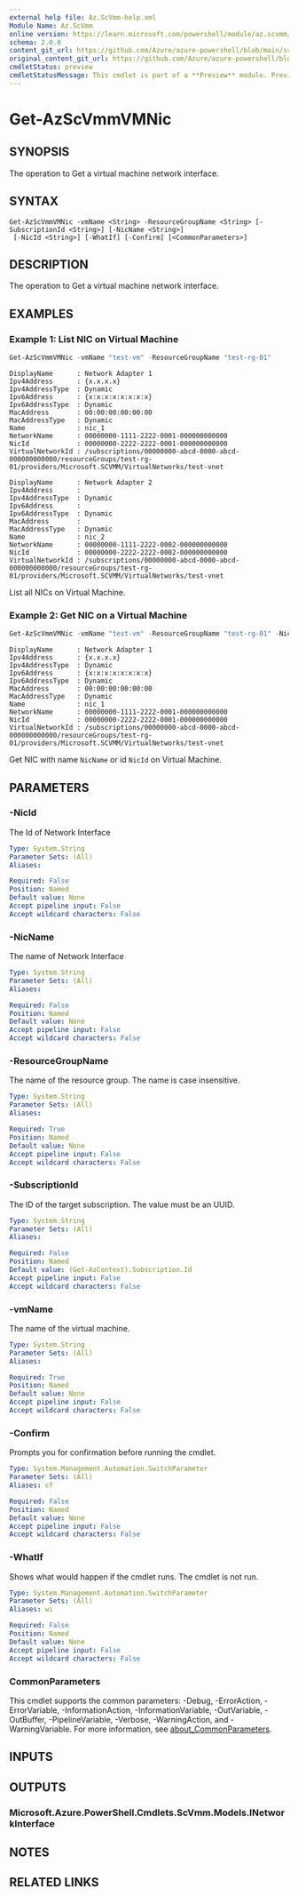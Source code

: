 ```yaml
---
external help file: Az.ScVmm-help.xml
Module Name: Az.ScVmm
online version: https://learn.microsoft.com/powershell/module/az.scvmm/get-azscvmmvmnic
schema: 2.0.0
content_git_url: https://github.com/Azure/azure-powershell/blob/main/src/ScVmm/ScVmm/help/Get-AzScVmmVMNic.md
original_content_git_url: https://github.com/Azure/azure-powershell/blob/main/src/ScVmm/ScVmm/help/Get-AzScVmmVMNic.md
cmdletStatus: preview
cmdletStatusMessage: This cmdlet is part of a **Preview** module. Preview versions aren't recommended for use in production environments. For more information, see https://aka.ms/azps-refstatus.
---
```


# Get-AzScVmmVMNic

## SYNOPSIS
The operation to Get a virtual machine network interface.

## SYNTAX

```
Get-AzScVmmVMNic -vmName <String> -ResourceGroupName <String> [-SubscriptionId <String>] [-NicName <String>]
 [-NicId <String>] [-WhatIf] [-Confirm] [<CommonParameters>]
```

## DESCRIPTION
The operation to Get a virtual machine network interface.

## EXAMPLES

### Example 1: List NIC on Virtual Machine
```powershell
Get-AzScVmmVMNic -vmName "test-vm" -ResourceGroupName "test-rg-01"
```

```output
DisplayName      : Network Adapter 1
Ipv4Address      : {x.x.x.x}
Ipv4AddressType  : Dynamic
Ipv6Address      : {x:x:x:x:x:x:x:x}
Ipv6AddressType  : Dynamic
MacAddress       : 00:00:00:00:00:00
MacAddressType   : Dynamic
Name             : nic_1
NetworkName      : 00000000-1111-2222-0001-000000000000
NicId            : 00000000-2222-2222-0001-000000000000
VirtualNetworkId : /subscriptions/00000000-abcd-0000-abcd-000000000000/resourceGroups/test-rg-01/providers/Microsoft.SCVMM/VirtualNetworks/test-vnet

DisplayName      : Network Adapter 2
Ipv4Address      :
Ipv4AddressType  : Dynamic
Ipv6Address      :
Ipv6AddressType  : Dynamic
MacAddress       :
MacAddressType   : Dynamic
Name             : nic_2
NetworkName      : 00000000-1111-2222-0002-000000000000
NicId            : 00000000-2222-2222-0002-000000000000
VirtualNetworkId : /subscriptions/00000000-abcd-0000-abcd-000000000000/resourceGroups/test-rg-01/providers/Microsoft.SCVMM/VirtualNetworks/test-vnet
```

List all NICs on Virtual Machine.

### Example 2: Get NIC on a Virtual Machine
```powershell
Get-AzScVmmVMNic -vmName "test-vm" -ResourceGroupName "test-rg-01" -NicName "nic_1"
```

```output
DisplayName      : Network Adapter 1
Ipv4Address      : {x.x.x.x}
Ipv4AddressType  : Dynamic
Ipv6Address      : {x:x:x:x:x:x:x:x}
Ipv6AddressType  : Dynamic
MacAddress       : 00:00:00:00:00:00
MacAddressType   : Dynamic
Name             : nic_1
NetworkName      : 00000000-1111-2222-0001-000000000000
NicId            : 00000000-2222-2222-0001-000000000000
VirtualNetworkId : /subscriptions/00000000-abcd-0000-abcd-000000000000/resourceGroups/test-rg-01/providers/Microsoft.SCVMM/VirtualNetworks/test-vnet
```

Get NIC with name `NicName` or id `NicId` on Virtual Machine.

## PARAMETERS

### -NicId
The Id of Network Interface

```yaml
Type: System.String
Parameter Sets: (All)
Aliases:

Required: False
Position: Named
Default value: None
Accept pipeline input: False
Accept wildcard characters: False
```

### -NicName
The name of Network Interface

```yaml
Type: System.String
Parameter Sets: (All)
Aliases:

Required: False
Position: Named
Default value: None
Accept pipeline input: False
Accept wildcard characters: False
```

### -ResourceGroupName
The name of the resource group.
The name is case insensitive.

```yaml
Type: System.String
Parameter Sets: (All)
Aliases:

Required: True
Position: Named
Default value: None
Accept pipeline input: False
Accept wildcard characters: False
```

### -SubscriptionId
The ID of the target subscription.
The value must be an UUID.

```yaml
Type: System.String
Parameter Sets: (All)
Aliases:

Required: False
Position: Named
Default value: (Get-AzContext).Subscription.Id
Accept pipeline input: False
Accept wildcard characters: False
```

### -vmName
The name of the virtual machine.

```yaml
Type: System.String
Parameter Sets: (All)
Aliases:

Required: True
Position: Named
Default value: None
Accept pipeline input: False
Accept wildcard characters: False
```

### -Confirm
Prompts you for confirmation before running the cmdlet.

```yaml
Type: System.Management.Automation.SwitchParameter
Parameter Sets: (All)
Aliases: cf

Required: False
Position: Named
Default value: None
Accept pipeline input: False
Accept wildcard characters: False
```

### -WhatIf
Shows what would happen if the cmdlet runs.
The cmdlet is not run.

```yaml
Type: System.Management.Automation.SwitchParameter
Parameter Sets: (All)
Aliases: wi

Required: False
Position: Named
Default value: None
Accept pipeline input: False
Accept wildcard characters: False
```

### CommonParameters
This cmdlet supports the common parameters: -Debug, -ErrorAction, -ErrorVariable, -InformationAction, -InformationVariable, -OutVariable, -OutBuffer, -PipelineVariable, -Verbose, -WarningAction, and -WarningVariable. For more information, see [about_CommonParameters](http://go.microsoft.com/fwlink/?LinkID=113216).

## INPUTS

## OUTPUTS

### Microsoft.Azure.PowerShell.Cmdlets.ScVmm.Models.INetworkInterface

## NOTES

## RELATED LINKS

